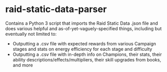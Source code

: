 # raid-static-data-parser

Contains a Python 3 script that imports the Raid Static Data .json file and does various helpful and as-of-yet-vaguely-specified things, including but eventually not limited to:

- Outputting a .csv file with expected rewards from various Campaign stages and stats on energy efficiency for each stage and difficulty
- Outputting a .csv file with in-depth info on Champions, their stats, their ability descriptions/effects/multipliers, their skill upgrades from books, and more

